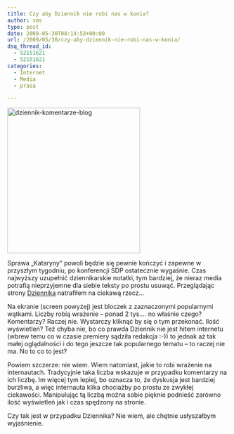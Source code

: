 ```yaml
---
title: Czy aby Dziennik nie robi nas w konia?
author: sms
type: post
date: 2009-05-30T08:14:53+00:00
url: /2009/05/30/czy-aby-dziennik-nie-robi-nas-w-konia/
dsq_thread_id:
  - 52151621
  - 52151621
categories:
  - Internet
  - Media
  - prasa

---
```

[<img src="http://www.dziennikarz.pl/wp-content/uploads/2009/05/dziennik-komentarze-blog.png" alt="dziennik-komentarze-blog" title="dziennik-komentarze-blog" width="302" height="331" class="aligncenter size-full wp-image-565" />][1]
  
Sprawa &#8222;Kataryny&#8221; powoli będzie się pewnie kończyć i zapewne w przyszłym tygodniu, po konferencji SDP ostatecznie wygaśnie. Czas najwyższy uzupełnić dziennikarskie notatki, tym bardziej, że nieraz media potrafią nieprzyjemne dla siebie teksty po prostu usuwąć. Przeglądając strony [Dziennika][2] natrafiłem na ciekawą rzecz&#8230;

Na ekranie (screen powyżej) jest bloczek z zaznaczonymi popularnymi wątkami. Liczby robią wrażenie &#8211; ponad 2 tys&#8230;. no właśnie czego? Komentarzy? Raczej nie. Wystarczy kliknąć by się o tym przekonać. Ilość wyświetleń? Też chyba nie, bo co prawda Dziennik nie jest hitem internetu (wbrew temu co w czasie premiery sądziła redakcja :-)) to jednak aż tak małej oglądalności i do tego jeszcze tak popularnego tematu &#8211; to raczej nie ma. No to co to jest?
  
<!--more-->


  
Powiem szczerze: nie wiem. Wiem natomiast, jakie to robi wrażenie na internautach. Tradycyjnie taka liczba wskazuje w przypadku komentarzy na ich liczbę. Im więcej tym lepiej, bo oznacza to, że dyskusja jest bardziej burzliwa, a więc internauta klika chociażby po prostu ze zwykłej ciekawości. Manipulując tą liczbą można sobie pięknie podnieść zarówno ilość wyświetleń jak i czas spędzony na stronie. 

Czy tak jest w przypadku Dziennika? Nie wiem, ale chętnie usłyszałbym wyjaśnienie.

 [1]: http://www.dziennikarz.pl/wp-content/uploads/2009/05/dziennik-komentarze-blog.png
 [2]: http://dziennik.pl